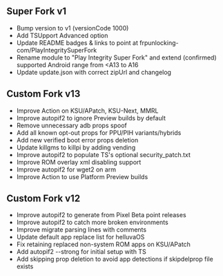 ## Super Fork v1

- Bump version to v1 (versionCode 1000)
- Add TSUpport Advanced option
- Update README badges & links to point at frpunlocking-com/PlayIntegritySuperFork
- Rename module to "Play Integrity Super Fork" and extend (confirmed) supported Android range from <A13 to A16
- Update update.json with correct zipUrl and changelog

## Custom Fork v13

- Improve Action on KSU/APatch, KSU-Next, MMRL
- Improve autopif2 to ignore Preview builds by default
- Remove unnecessary adb props spoof
- Add all known opt-out props for PPU/PIH variants/hybrids
- Add new verified boot error props deletion
- Update killgms to killpi by adding vending
- Improve autopif2 to populate TS's optional security_patch.txt
- Improve ROM overlay xml disabling support
- Improve autopif2 for wget2 on arm
- Improve Action to use Platform Preview builds

## Custom Fork v12
- Improve autopif2 to generate from Pixel Beta point releases
- Improve autopif2 to catch more broken environments
- Improve migrate parsing lines with comments
- Update default app replace list for helluvaOS
- Fix retaining replaced non-system ROM apps on KSU/APatch
- Add autopif2 --strong for initial setup with TS
- Add skipping prop deletion to avoid app detections if skipdelprop file exists
